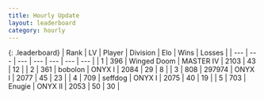 ```yaml
---
title: Hourly Update
layout: leaderboard
category: hourly
---
```


{: .leaderboard}
| Rank | LV | Player | Division | Elo | Wins | Losses |
| --- | --- | --- | --- | --- | --- | --- |
| <span data-change="0">1</span> | 396 | <span title="ID: 744396">Winged Doom</span> | MASTER IV | <span data-change="0">2103</span> | <span data-change="0">43</span> | <span data-change="0">12</span> |
| <span data-change="0">2</span> | 361 | <span title="ID: 749071">bobolon</span> | ONYX I | <span data-change="0">2084</span> | <span data-change="0">29</span> | <span data-change="0">8</span> |
| <span data-change="0">3</span> | 808 | <span title="ID: 544038">297974</span> | ONYX I | <span data-change="0">2077</span> | <span data-change="0">45</span> | <span data-change="0">23</span> |
| <span data-change="0">4</span> | 709 | <span title="ID: 285016">seffdog</span> | ONYX I | <span data-change="0">2075</span> | <span data-change="0">40</span> | <span data-change="0">19</span> |
| <span data-change="0">5</span> | 703 | <span title="ID: 623502">Enugie</span> | ONYX II | <span data-change="0">2053</span> | <span data-change="0">50</span> | <span data-change="0">30</span> |